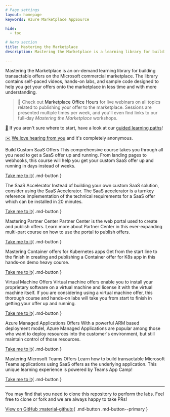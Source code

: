```yaml
---
# Page settings
layout: homepage
keywords: Azure Marketplace AppSource

hide:
  - toc

# Hero section
title: Mastering the Marketplace
description: Mastering the Marketplace is a learning library for building transactable offers on the Microsoft commercial marketplace. This content helps you bring your solution to the marketplace faster and with more understanding. The library contains self-paced videos, hands-on labs, and sample code. 

---
```


Mastering the Marketplace is an on-demand learning library for building transactable offers on the Microsoft commercial marketplace. The library contains self-paced videos, hands-on labs, and sample code designed to help you get your offers onto the marketplace in less time and with more understanding.

> 📆 Check out <a ref="https://microsoftcloudpartner.eventbuilder.com/MarketplaceOverviewandQAforPartners" target="_blank">Marketplace Office Hours</a> for live webinars on all topics related to publishing your offer to the marketplace. Sessions are presented multiple times per week, and you'll even find links to our full-day *Mastering the Marketplace* workshops.

[🚦](./learning-paths/index.md) If you aren't sure where to start, have a look at our [guided learning paths](./learning-paths/index.md)!

[✉️](https://forms.office.com/r/0gCrzhSMkw) [We love hearing from you](https://forms.office.com/r/0gCrzhSMkw) and it's completely anonymous.

<div class="landing-tile" markdown="1">
 <span class="linkless-heading">Build Custom SaaS Offers</span>
This comprehensive course takes you through all you need to get a SaaS offer up and running. From landing pages to webhooks, this course will help you get your custom SaaS offer up and running in days instead of weeks. 

[Take me to it](/Mastering-the-Marketplace/saas/){ .md-button }
</div>

<div class="landing-tile" markdown="1">
 <span class="linkless-heading">The SaaS Accelerator</span>
Instead of building your own custom SaaS solution, consider using the SaaS Accelerator. The SaaS accelerator is a turnkey reference implementation of the technical requirements for a SaaS offer which can be installed in 20 minutes.

[Take me to it](/Mastering-the-Marketplace/saas-accelerator){ .md-button }
</div>

<div class="landing-tile" markdown="1">
<span class="linkless-heading">Mastering Partner Center</span>
Partner Center is the web portal used to create and publish offers. Learn more about Partner Center in this ever-expanding multi-part course on how to use the portal to publish offers.

[Take me to it](/Mastering-the-Marketplace/partner-center){ .md-button }
</div>


<div class="landing-tile" markdown="1">
<span class="linkless-heading">Mastering Container offers for Kubernetes apps</span>
Get from the start line to the finish in creating and publishing a Container offer for K8s app in this hands-on demo heavy course.

[Take me to it](/Mastering-the-Marketplace/container){ .md-button }
</div>


<div class="landing-tile" markdown="1">
 <span class="linkless-heading">Virtual Machine Offers</span>
Virtual machine offers enable you to install your proprietary software on a virtual machine and license it with the virtual machine itself. If you are considering using a virtual machine offer, this thorough course and hands-on labs will take you from start to finish in getting your offer up and running. 

[Take me to it](/Mastering-the-Marketplace/vm){ .md-button }
</div>

<div class="landing-tile" markdown="1">
  <span class="linkless-heading">Azure Managed Applications Offers</span>
With a powerful ARM based deployment model, Azure Managed Applications are popular among those who want to deploy resources into the customer's environment, but still maintain control of those resources.

[Take me to it](/Mastering-the-Marketplace/ama){ .md-button }
</div>

<div class="landing-tile" markdown="1">
<span class="linkless-heading">Mastering Microsoft Teams Offers</span>
Learn how to build transactable Microsoft Teams applications using SaaS offers as the underlying application. This unique learning experience is powered by Teams App Camp!

[Take me to it](/Mastering-the-Marketplace/teams){ .md-button }
</div>

---

You may find that you need to clone this repository to perform the labs. Feel free to clone or fork and we are always happy to take PRs!

[View on GitHub  :material-github:](https://github.com/microsoft/Mastering-the-Marketplace){ .md-button .md-button--primary }

<br/>